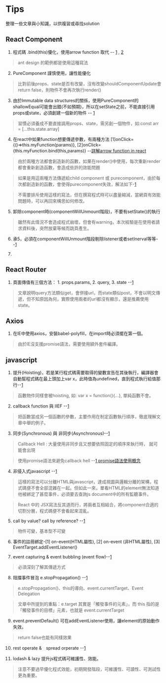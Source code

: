 # Tips

整理一些文章與小知識，以供複習或尋找solution


## React Component
1. 程式碼 .bind(this)優化，使用arrow function 取代 -- [1](https://segmentfault.com/q/1010000017412221) , [2](https://carsonwah.github.io/react-native-arrow-function-and-this.html) 

> ant design 的範例都是使用這種寫法

2. PureComponent 謹慎使用，讓性能優化

> 比對前後props、state是否有改變，沒有改變shouldComponentUpdate會return false，則物件不會再次執行render()

3. 由於Immutable data structures的關係，使用PureComponent的shallowEqual可能會出錯(不如預期)，所以在setState之前，不能直接引用props或state，必須創建一個新的物件 -- [1](https://blog.techbridge.cc/2018/01/05/react-render-optimization/)

> 習慣必須養成不要直接調用props、state，需另創一個物件，如:const arr = [...this.state.array]

4. 在react中如果function想要傳遞參數，有兩種方法 [1]onClick={()=>this.myFunction(params)}, [2]onClick={this.myFunction.bind(this,params)} --[詳解arrow function in react](https://frontarm.com/james-k-nelson/when-to-use-arrow-functions/)

> 由於兩種方法都會創造新的函數，如果在render()中使用，每次重新render都會重新創造函數，會造成些許的效能問題

> 如果是用這兩種方法傳遞給child component 或 purecomponent，由於每次都創造新的函數，會使得purecomponent失效，解法如下-[1](https://stackoverflow.com/questions/39226757/react-passing-parameter-with-arrow-function-in-child-component)

> 不需要排斥使用這樣的寫法，但在撰寫程式時可以盡量縮減，當網頁有效能問題時，可以再回來構思如何修改。

5. 卸除component時(componentWillUnmount階段)，不要有setState()的執行

> 雖然有此情況不會造成程式崩壞，但會有warning，本次經驗是在使用者請求資料後，突然放棄等候而跳頁產生。

6. 承5，必須在componentWillUnmount階段剔除listener或者setInerval等等--[1](https://www.robinwieruch.de/react-warning-cant-call-setstate-on-an-unmounted-component/)

7. 

## React Router
1. 頁面傳值有三個方法： 1. props.params, 2. query, 3. state --[1](https://blog.csdn.net/qq_23158083/article/details/68488831)

> 文章說明query方法類似get，會併接url，而state類似post，不會以明文傳遞，但不知原因為何，實際使用兩者的url都沒有顯示，還是推薦使用state。

## Axios
1. 在IE中使用axios，安裝babel-polyfill，在import時必須擺在第一個。

> 由於IE沒支援promise語法，需要使用額外套件編譯。

## javascript

1. 提升(Hoisting)，若是某行程式碼需要取得的變數宣告在其後執行，編譯器會自動幫程式碼在最上頭加上var x，此時值為undefined，直到程式執行給值那行--[1](https://ithelp.ithome.com.tw/articles/10191549)

> 函數物件同樣會被hoisting, 如: var x = function(){...}, 單純函數不會。

2. callback function 與 IIEF --[1](https://ithelp.ithome.com.tw/articles/10192739)

> 把函數當成另一個函數的參數，主要作用在制定函數執行順序，徹底理解文章中舉的例子。

3. 同步(Synchronous) 與 非同步(Asynchronous)--[1](https://ithelp.ithome.com.tw/articles/10194569)

> Callback Hell : 大量使用非同步且又想要依照固定的順序來執行時， 就可能會出現

> 使用promise語法來避免callback hell --[1 promise語法使用概念](https://codertw.com/%E7%A8%8B%E5%BC%8F%E8%AA%9E%E8%A8%80/148940/)

4. 非侵入式javascript --[1](https://segmentfault.com/a/1190000008820759)

> 這樣的寫法可以分離HTML與javascript，達成視圖與邏輯分離的架構，程式碼便不會全部混雜在一起。但如此一來，單看HTML的element無法知道他被綁定了甚麼事件，必須要去查詢js document中的所有監聽事件。

> React 中的 JSX寫法反其道而行，將兩者互相結合，將component合適的切割分層，程式碼便不會看起來混亂。

5. call by value? call by reference? --[1](https://ithelp.ithome.com.tw/articles/10191057)

> 物件可變，基本型不可變

6. 事件的註冊綁定-[1] on-event(HTML屬性), [2] on-event (非HTML屬性), [3] EventTarget.addEventListener()

7. event capturing & event bubbling (event flow)--[1](https://ithelp.ithome.com.tw/articles/10191970)

> 必須深刻了解其傳遞方式

8. 阻擋事件冒泡 e.stopPropagation() --[1](https://ithelp.ithome.com.tw/articles/10192015)

> e.stopPropagation()、this的導向、event.currentTarget、Event Delegation

> 文章中所提到的重點：e.target 其實是「觸發事件的元素」，而 this 指的是「觸發事件的目標」元素，也就是 event.currentTarget

9. event.preventDefault() 可在addEventListener使用，讓element的原始動作失效。

> return false也能有同樣效果

10. rest operate &　spread orperate --[1](https://pjchender.blogspot.com/2017/01/es6-spread-operatorrest-operator.html)

11. lodash & lazy 提升js程式碼可維護性、效能。

> 注意不要過早優化程式效能，初期開發階段，可維護性、可讀性、可測試性更為重要。













